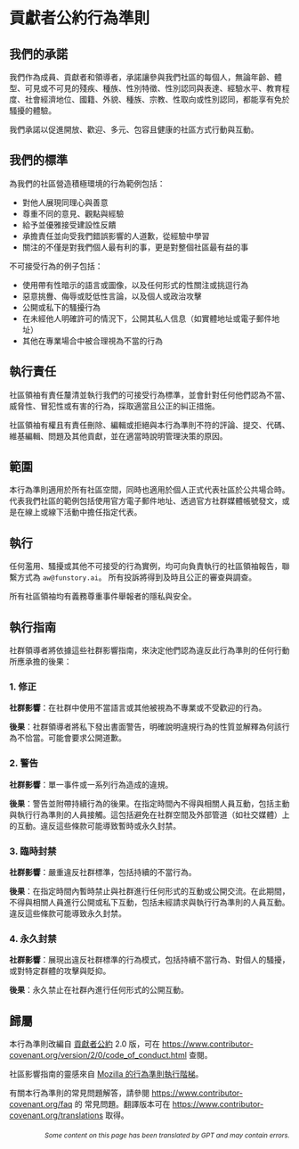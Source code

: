 # 貢獻者公約行為準則

## 我們的承諾

我們作為成員、貢獻者和領導者，承諾讓參與我們社區的每個人，無論年齡、體型、可見或不可見的殘疾、種族、性別特徵、性別認同與表達、經驗水平、教育程度、社會經濟地位、國籍、外貌、種族、宗教、性取向或性別認同，都能享有免於騷擾的體驗。

我們承諾以促進開放、歡迎、多元、包容且健康的社區方式行動與互動。

## 我們的標準

為我們的社區營造積極環境的行為範例包括：

* 對他人展現同理心與善意
* 尊重不同的意見、觀點與經驗
* 給予並優雅接受建設性反饋
* 承擔責任並向受我們錯誤影響的人道歉，從經驗中學習
* 關注的不僅是對我們個人最有利的事，更是對整個社區最有益的事

不可接受行為的例子包括：

* 使用帶有性暗示的語言或圖像，以及任何形式的性關注或挑逗行為  
* 惡意挑釁、侮辱或貶低性言論，以及個人或政治攻擊  
* 公開或私下的騷擾行為  
* 在未經他人明確許可的情況下，公開其私人信息（如實體地址或電子郵件地址）  
* 其他在專業場合中被合理視為不當的行為

## 執行責任

社區領袖有責任釐清並執行我們的可接受行為標準，並會針對任何他們認為不當、威脅性、冒犯性或有害的行為，採取適當且公正的糾正措施。

社區領袖有權且有責任刪除、編輯或拒絕與本行為準則不符的評論、提交、代碼、維基編輯、問題及其他貢獻，並在適當時說明管理決策的原因。

## 範圍

本行為準則適用於所有社區空間，同時也適用於個人正式代表社區於公共場合時。代表我們社區的範例包括使用官方電子郵件地址、透過官方社群媒體帳號發文，或是在線上或線下活動中擔任指定代表。

## 執行

任何濫用、騷擾或其他不可接受的行為實例，均可向負責執行的社區領袖報告，聯繫方式為 `aw@funstory.ai`。
所有投訴將得到及時且公正的審查與調查。

所有社區領袖均有義務尊重事件舉報者的隱私與安全。

## 執行指南

社群領導者將依據這些社群影響指南，來決定他們認為違反此行為準則的任何行動所應承擔的後果：

### 1. 修正

**社群影響**：在社群中使用不當語言或其他被視為不專業或不受歡迎的行為。

**後果**：社群領導者將私下發出書面警告，明確說明違規行為的性質並解釋為何該行為不恰當。可能會要求公開道歉。

### 2. 警告

**社群影響**：單一事件或一系列行為造成的違規。

**後果**：警告並附帶持續行為的後果。在指定時間內不得與相關人員互動，包括主動與執行行為準則的人員接觸。這包括避免在社群空間及外部管道（如社交媒體）上的互動。違反這些條款可能導致暫時或永久封禁。

### 3. 臨時封禁

**社群影響**：嚴重違反社群標準，包括持續的不當行為。

**後果**：在指定時間內暫時禁止與社群進行任何形式的互動或公開交流。在此期間，不得與相關人員進行公開或私下互動，包括未經請求與執行行為準則的人員互動。違反這些條款可能導致永久封禁。

### 4. 永久封禁

**社群影響**：展現出違反社群標準的行為模式，包括持續不當行為、對個人的騷擾，或對特定群體的攻擊與貶抑。

**後果**：永久禁止在社群內進行任何形式的公開互動。

## 歸屬

本行為準則改編自 [貢獻者公約][homepage] 2.0 版，可在 https://www.contributor-covenant.org/version/2/0/code_of_conduct.html 查閱。

社區影響指南的靈感來自 [Mozilla 的行為準則執行階梯](https://github.com/mozilla/diversity)。

[homepage]: https://www.contributor-covenant.org

有關本行為準則的常見問題解答，請參閱 https://www.contributor-covenant.org/faq 的 常見問題。翻譯版本可在 https://www.contributor-covenant.org/translations 取得。

<div align="right"> 
<h6><small>Some content on this page has been translated by GPT and may contain errors.</small></h6>